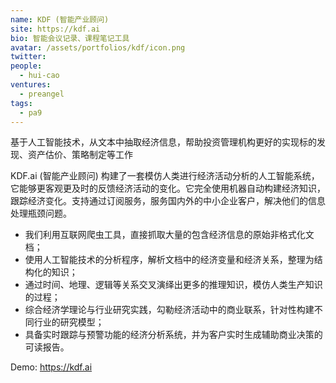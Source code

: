 ```yaml
---
name: KDF (智能产业顾问)
site: https://kdf.ai
bio: 智能会议记录、课程笔记工具
avatar: /assets/portfolios/kdf/icon.png
twitter: 
people:
  - hui-cao
ventures:
  - preangel
tags:
  - pa9
---
```


基于人工智能技术，从文本中抽取经济信息，帮助投资管理机构更好的实现标的发现、资产估价、策略制定等工作

KDF.ai (智能产业顾问) 构建了一套模仿人类进行经济活动分析的人工智能系统，它能够更客观更及时的反馈经济活动的变化。它完全使用机器自动构建经济知识，跟踪经济变化。支持通过订阅服务，服务国内外的中小企业客户，解决他们的信息处理瓶颈问题。

- 我们利用互联网爬虫工具，直接抓取大量的包含经济信息的原始非格式化文档；
- 使用人工智能技术的分析程序，解析文档中的经济变量和经济关系，整理为结构化的知识；
- 通过时间、地理、逻辑等关系交叉演绎出更多的推理知识，模仿人类生产知识的过程；
- 综合经济学理论与行业研究实践，勾勒经济活动中的商业联系，针对性构建不同行业的研究模型；
- 具备实时跟踪与预警功能的经济分析系统，并为客户实时生成辅助商业决策的可读报告。

Demo: <https://kdf.ai>
